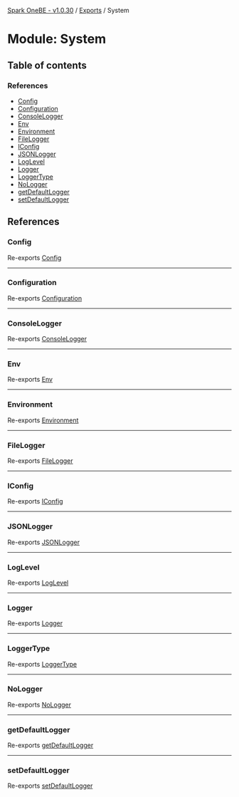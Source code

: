 [Spark OneBE - v1.0.30](../README.md) / [Exports](../modules.md) / System

# Module: System

## Table of contents

### References

- [Config](System.md#config)
- [Configuration](System.md#configuration)
- [ConsoleLogger](System.md#consolelogger)
- [Env](System.md#env)
- [Environment](System.md#environment)
- [FileLogger](System.md#filelogger)
- [IConfig](System.md#iconfig)
- [JSONLogger](System.md#jsonlogger)
- [LogLevel](System.md#loglevel)
- [Logger](System.md#logger)
- [LoggerType](System.md#loggertype)
- [NoLogger](System.md#nologger)
- [getDefaultLogger](System.md#getdefaultlogger)
- [setDefaultLogger](System.md#setdefaultlogger)

## References

### Config

Re-exports [Config](System_Config.md#config)

___

### Configuration

Re-exports [Configuration](../classes/System_Config.Configuration.md)

___

### ConsoleLogger

Re-exports [ConsoleLogger](../classes/System_Logger.ConsoleLogger.md)

___

### Env

Re-exports [Env](System_Env.md#env)

___

### Environment

Re-exports [Environment](../classes/System_Env.Environment.md)

___

### FileLogger

Re-exports [FileLogger](../classes/System_Logger.FileLogger.md)

___

### IConfig

Re-exports [IConfig](../interfaces/System_IConfig.IConfig.md)

___

### JSONLogger

Re-exports [JSONLogger](../classes/System_Logger.JSONLogger.md)

___

### LogLevel

Re-exports [LogLevel](../enums/System_LogLevel.LogLevel.md)

___

### Logger

Re-exports [Logger](../classes/System_Logger.Logger.md)

___

### LoggerType

Re-exports [LoggerType](../enums/System_LoggerType.LoggerType.md)

___

### NoLogger

Re-exports [NoLogger](../classes/System_Logger.NoLogger.md)

___

### getDefaultLogger

Re-exports [getDefaultLogger](System_Logger.md#getdefaultlogger)

___

### setDefaultLogger

Re-exports [setDefaultLogger](System_Logger.md#setdefaultlogger)
